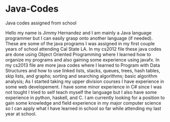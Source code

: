 # Java-Codes
Java codes assigned from school

Hello my name is Jimmy Hernandez and I am mainly a Java language programmer but I can easily grasp onto another language (if needed).
These are some of the java programs I was assigned in my first couple years of school attending Cal State LA. In my cs2012 file these java codes
are done using Object Oriented Programming where I learned how to organize my programs and also gaining some experience using javafx. In my cs2013
file are more java codes where I learned to Program with Data Structures and how to use linked lists, stacks, queues, trees, hash tables, skip
lists, and graphs; sorting and searching algorithms; basic algorithm analysis; As I started taking my upper division courses I have experience in
some web developement. I have some minor experience in C# since I was not tought I tried to self teach myself the language but I also have some
experience in python, haskell, and C. I am currently looking for a position to gain some knowledge and field experience in my major computer
science so I can apply what I have learned in school so far while attending my last year at school.
